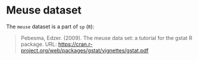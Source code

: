# Meuse dataset

The `meuse` dataset is a part of `sp` (`R`):

> Pebesma, Edzer. (2009). The meuse data set: a tutorial for the gstat R package. URL: https://cran.r-project.org/web/packages/gstat/vignettes/gstat.pdf